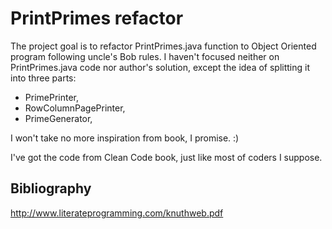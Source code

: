 # PrintPrimes refactor
The project goal is to refactor PrintPrimes.java function to Object Oriented program following uncle's Bob rules. I haven't focused neither on PrintPrimes.java code nor author's solution, except the idea of splitting it into three parts:

- PrimePrinter,
- RowColumnPagePrinter,
- PrimeGenerator,

I won't take no more inspiration from book, I promise. :)

I've got the code from Clean Code book, just like most of coders I suppose. 


## Bibliography
http://www.literateprogramming.com/knuthweb.pdf
